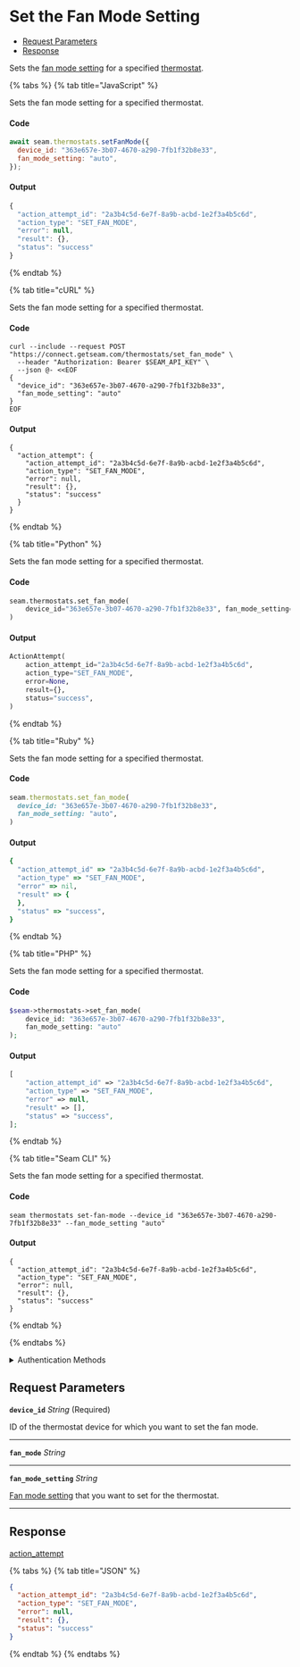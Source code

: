 # Set the Fan Mode Setting

- [Request Parameters](#request-parameters)
- [Response](#response)

Sets the [fan mode setting](https://docs.seam.co/latest/capability-guides/thermostats/configure-current-climate-settings#fan-mode-settings) for a specified [thermostat](https://docs.seam.co/latest/capability-guides/thermostats).


{% tabs %}
{% tab title="JavaScript" %}

Sets the fan mode setting for a specified thermostat.

#### Code

```javascript
await seam.thermostats.setFanMode({
  device_id: "363e657e-3b07-4670-a290-7fb1f32b8e33",
  fan_mode_setting: "auto",
});
```

#### Output

```javascript
{
  "action_attempt_id": "2a3b4c5d-6e7f-8a9b-acbd-1e2f3a4b5c6d",
  "action_type": "SET_FAN_MODE",
  "error": null,
  "result": {},
  "status": "success"
}
```
{% endtab %}

{% tab title="cURL" %}

Sets the fan mode setting for a specified thermostat.

#### Code

```curl
curl --include --request POST "https://connect.getseam.com/thermostats/set_fan_mode" \
  --header "Authorization: Bearer $SEAM_API_KEY" \
  --json @- <<EOF
{
  "device_id": "363e657e-3b07-4670-a290-7fb1f32b8e33",
  "fan_mode_setting": "auto"
}
EOF
```

#### Output

```curl
{
  "action_attempt": {
    "action_attempt_id": "2a3b4c5d-6e7f-8a9b-acbd-1e2f3a4b5c6d",
    "action_type": "SET_FAN_MODE",
    "error": null,
    "result": {},
    "status": "success"
  }
}
```
{% endtab %}

{% tab title="Python" %}

Sets the fan mode setting for a specified thermostat.

#### Code

```python
seam.thermostats.set_fan_mode(
    device_id="363e657e-3b07-4670-a290-7fb1f32b8e33", fan_mode_setting="auto"
)
```

#### Output

```python
ActionAttempt(
    action_attempt_id="2a3b4c5d-6e7f-8a9b-acbd-1e2f3a4b5c6d",
    action_type="SET_FAN_MODE",
    error=None,
    result={},
    status="success",
)
```
{% endtab %}

{% tab title="Ruby" %}

Sets the fan mode setting for a specified thermostat.

#### Code

```ruby
seam.thermostats.set_fan_mode(
  device_id: "363e657e-3b07-4670-a290-7fb1f32b8e33",
  fan_mode_setting: "auto",
)
```

#### Output

```ruby
{
  "action_attempt_id" => "2a3b4c5d-6e7f-8a9b-acbd-1e2f3a4b5c6d",
  "action_type" => "SET_FAN_MODE",
  "error" => nil,
  "result" => {
  },
  "status" => "success",
}
```
{% endtab %}

{% tab title="PHP" %}

Sets the fan mode setting for a specified thermostat.

#### Code

```php
$seam->thermostats->set_fan_mode(
    device_id: "363e657e-3b07-4670-a290-7fb1f32b8e33",
    fan_mode_setting: "auto"
);
```

#### Output

```php
[
    "action_attempt_id" => "2a3b4c5d-6e7f-8a9b-acbd-1e2f3a4b5c6d",
    "action_type" => "SET_FAN_MODE",
    "error" => null,
    "result" => [],
    "status" => "success",
];
```
{% endtab %}

{% tab title="Seam CLI" %}

Sets the fan mode setting for a specified thermostat.

#### Code

```seam_cli
seam thermostats set-fan-mode --device_id "363e657e-3b07-4670-a290-7fb1f32b8e33" --fan_mode_setting "auto"
```

#### Output

```seam_cli
{
  "action_attempt_id": "2a3b4c5d-6e7f-8a9b-acbd-1e2f3a4b5c6d",
  "action_type": "SET_FAN_MODE",
  "error": null,
  "result": {},
  "status": "success"
}
```
{% endtab %}

{% endtabs %}


<details>

<summary>Authentication Methods</summary>

- API key
- Client session token
- Personal access token
  <br>Must also include the `seam-workspace` header in the request.

To learn more, see [Authentication](https://docs.seam.co/latest/api/authentication).
</details>

## Request Parameters

**`device_id`** *String* (Required)

ID of the thermostat device for which you want to set the fan mode.

---

**`fan_mode`** *String*

---

**`fan_mode_setting`** *String*

[Fan mode setting](https://docs.seam.co/latest/capability-guides/thermostats/configure-current-climate-settings#fan-mode-settings) that you want to set for the thermostat.

---


## Response

[action\_attempt](./)


{% tabs %}
{% tab title="JSON" %}



```json
{
  "action_attempt_id": "2a3b4c5d-6e7f-8a9b-acbd-1e2f3a4b5c6d",
  "action_type": "SET_FAN_MODE",
  "error": null,
  "result": {},
  "status": "success"
}
```
{% endtab %}
{% endtabs %}

